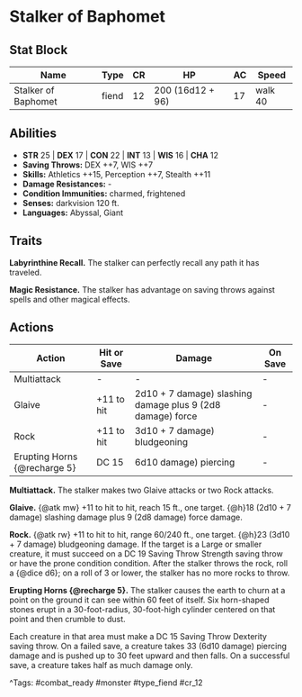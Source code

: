 # Stalker of Baphomet

## Stat Block

| Name | Type | CR | HP | AC | Speed |
|------|------|----|----|----|-------|
| Stalker of Baphomet | fiend | 12 | 200 (16d12 + 96) | 17 | walk 40 |

## Abilities

- **STR** 25 | **DEX** 17 | **CON** 22 | **INT** 13 | **WIS** 16 | **CHA** 12
- **Saving Throws:** DEX ++7, WIS ++7  
- **Skills:** Athletics ++15, Perception ++7, Stealth ++11  
- **Damage Resistances:** -  
- **Condition Immunities:** charmed, frightened  
- **Senses:** darkvision 120 ft.  
- **Languages:** Abyssal, Giant

## Traits

**Labyrinthine Recall.** The stalker can perfectly recall any path it has traveled.

**Magic Resistance.** The stalker has advantage on saving throws against spells and other magical effects.


## Actions

| Action | Hit or Save | Damage | On Save |
|--------|--------------|--------|----------|
| Multiattack | - | - | - |
| Glaive | +11 to hit | 2d10 + 7 damage) slashing damage plus 9 (2d8 damage) force | - |
| Rock | +11 to hit | 3d10 + 7 damage) bludgeoning | - |
| Erupting Horns {@recharge 5} | DC 15 | 6d10 damage) piercing | - |

**Multiattack.** The stalker makes two Glaive attacks or two Rock attacks.

**Glaive.** {@atk mw} +11 to hit to hit, reach 15 ft., one target. {@h}18 (2d10 + 7 damage) slashing damage plus 9 (2d8 damage) force damage.

**Rock.** {@atk rw} +11 to hit to hit, range 60/240 ft., one target. {@h}23 (3d10 + 7 damage) bludgeoning damage. If the target is a Large or smaller creature, it must succeed on a DC 19 Saving Throw Strength saving throw or have the prone condition condition. After the stalker throws the rock, roll a {@dice d6}; on a roll of 3 or lower, the stalker has no more rocks to throw.

**Erupting Horns {@recharge 5}.** The stalker causes the earth to churn at a point on the ground it can see within 60 feet of itself. Six horn-shaped stones erupt in a 30-foot-radius, 30-foot-high cylinder centered on that point and then crumble to dust.

Each creature in that area must make a DC 15 Saving Throw Dexterity saving throw. On a failed save, a creature takes 33 (6d10 damage) piercing damage and is pushed up to 30 feet upward and then falls. On a successful save, a creature takes half as much damage only.


^Tags: #combat_ready #monster #type_fiend #cr_12